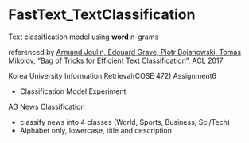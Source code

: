# FastText_TextClassification
Text classification model using **word** n-grams

referenced by [Armand Joulin, Edouard Grave, Piotr Bojanowski, Tomas Mikolov, “Bag of Tricks for Efficient Text Classification”, ACL 2017
](https://arxiv.org/pdf/1607.01759.pdf)

Korea University Information Retrieval(COSE 472) Assignment6

- Classification Model Experiment

AG News Classification
- classify news into 4 classes (World, Sports, Business, Sci/Tech)
- Alphabet only, lowercase, title and description
